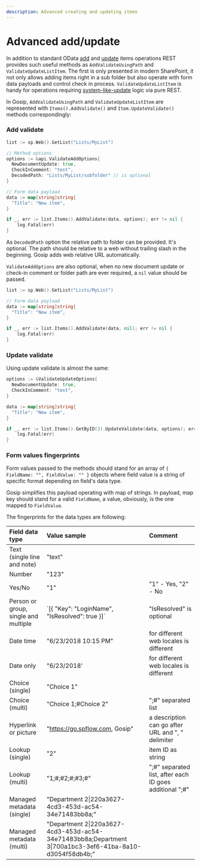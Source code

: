 ```yaml
---
description: Advanced creating and updating items
---
```


# Advanced add/update

In addition to standard OData [add](basic-crud.md#adding-an-item) and [update](basic-crud.md#updating-an-item) items operations REST provides such useful methods as `AddValidateUsingPath` and `ValidateUpdateListItem`. The first is only presented in modern SharePoint, it not only allows adding items right in a sub folder but also operate with form data payloads and control check in process. `ValidateUpdateListItem` is handy for operations requiring [system-like-update](https://www.linkedin.com/pulse/list-items-system-update-options-sharepoint-online-andrew-koltyakov/) logic via pure REST.

In Gosip, `AddValidateUsingPath` and `ValidateUpdateListItem` are represented with `Items().AddValidate()` and `Item.UpdateValidate()` methods correspondingly:

### Add validate

```go
list := sp.Web().GetList("Lists/MyList")

// Method options
options := &api.ValidateAddOptions{
  NewDocumentUpdate: true,
  CheckInComment: "test",
  DecodedPath: "Lists/MyList/subfolder" // is optional
}

// Form data payload
data := map[string]string{
  "Title": "New item",
}

if _, err := list.Items().AddValidate(data, options); err != nil {
	log.Fatal(err)
}
```

As `DecodedPath` option the relative path to folder can be provided. It's optional. The path should be relative to a web without trailing slash in the beginning. Gosip adds web relative URL automatically.

`ValidateAddOptions` are also optional, when no new document update or check-in comment or folder path are ever required, a `nil` value should be passed.

```go
list := sp.Web().GetList("Lists/MyList")

// Form data payload
data := map[string]string{
  "Title": "New item",
}

if _, err := list.Items().AddValidate(data, nil); err != nil {
	log.Fatal(err)
}
```

### Update validate

Using update validate is almost the same:

```go
options := &ValidateUpdateOptions{
  NewDocumentUpdate: true,
  CheckInComment: "test",
}

data := map[string]string{
  "Title": "New item",
}

if _, err := list.Items().GetByID(3).UpdateValidate(data, options); err != nil {
	log.Fatal(err)
}
```

### Form values fingerprints

Form values passed to the methods should stand for an array of `{ FieldName: "", FieldValue: "" }` objects where field value is a string of specific format depending on field's data type.

Gosip simplifies this payload operating with map of strings. In payload, map key should stand for a valid `FieldName`, a value, obviously, is the one mapped to `FieldValue`.

The fingerprints for the data types are following:

| Field data type | Value sample | Comment |
| :--- | :--- | :--- |
| Text \(single line and note\) | "text" |  |
| Number  | "123" |  |
| Yes/No | "1" | "1" - Yes, "2" - No |
| Person or group, single and multiple | \`\[{ "Key": "LoginName", "IsResolved": true }\]\` | "IsResolved" is optional |
| Date time | "6/23/2018 10:15 PM" | for different web locales is different  |
| Date only | "6/23/2018' | for different web locales is different  |
| Choice  \(single\) | "Choice 1" |  |
| Choice  \(multi\) | "Choice 1;\#Choice 2" | ";\#" separated list |
| Hyperlink or picture | "https://go.spflow.com, Gosip" | a description can go after URL and ", " delimiter |
| Lookup \(single\) | "2" | item ID as string |
| Lookup \(multi\) | "1;\#;\#2;\#;\#3;\#" | ";\#" separated list, after each ID goes additional ";\#"  |
| Managed metadata \(single\) | "Department 2\|220a3627-4cd3-453d-ac54-34e71483bb8a;" |  |
| Managed metadata \(multi\) | "Department 2\|220a3627-4cd3-453d-ac54-34e71483bb8a;Department 3\|700a1bc3-3ef6-41ba-8a10-d3054f58db4b;" |  |

